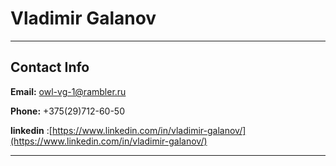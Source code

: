 # Vladimir Galanov

************
## Contact Info
**Email:** owl-vg-1@rambler.ru

**Phone:** +375(29)712-60-50

**linkedin** :[https://www.linkedin.com/in/vladimir-galanov/](https://www.linkedin.com/in/vladimir-galanov/)

************
